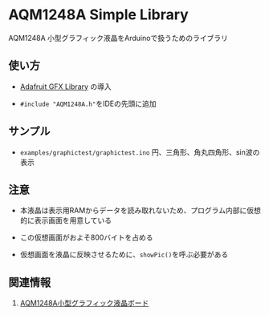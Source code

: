 AQM1248A Simple Library
====
AQM1248A 小型グラフィック液晶をArduinoで扱うためのライブラリ

使い方
----

 + [Adafruit GFX Library](https://github.com/adafruit/Adafruit-GFX-Library) の導入

 + `#include "AQM1248A.h"`をIDEの先頭に追加

サンプル
----

 + `examples/graphictest/graphictest.ino`
  円、三角形、角丸四角形、sin波の表示

注意
----

 + 本液晶は表示用RAMからデータを読み取れないため、プログラム内部に仮想的に表示画面を用意している

 + この仮想画面がおよそ800バイトを占める

 + 仮想画面を液晶に反映させるために、`showPic()`を呼ぶ必要がある


関連情報
----

1. [AQM1248A小型グラフィック液晶ボード](https://www.switch-science.com/catalog/2608/)
